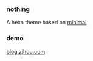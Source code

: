 ### nothing
A hexo theme based on [minimal](https://github.com/orderedlist/minimal)

### demo
[blog.zjhou.com](https://blog.zjhou.com)


